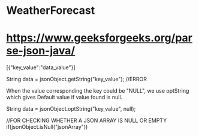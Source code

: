 # WeatherForecast
# https://www.geeksforgeeks.org/parse-json-java/

[{"key_value":"data_value"}]

String data = jsonObject.getString("key_value"); //ERROR

When the value corresponding the key could be "NULL", we use optString which gives Default value if value found is null.

String data = jsonObject.optString("key_value", null);

//FOR CHECKING WHETHER A JSON ARRAY IS NULL OR EMPTY
if(jsonObject.isNull("jsonArray"))
